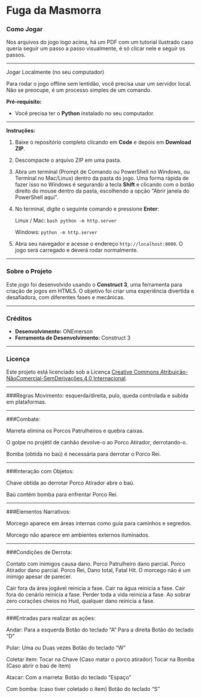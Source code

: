 # Fuga da Masmorra

### Como Jogar
Nos arquivos do jogo logo acima, há um PDF com um tutorial ilustrado caso queria seguir um passo a passo visualmente, é só clicar nele e seguir os passos.

---

Jogar Localmente (no seu computador)

Para rodar o jogo offline sem lentidão, você precisa usar um servidor local. Não se preocupe, é um processo simples de um comando.

**Pré-requisito:**
* Você precisa ter o **Python** instalado no seu computador.

---

**Instruções:**
1.  Baixe o repositório completo clicando em **Code** e depois em **Download ZIP**.
2.  Descompacte o arquivo ZIP em uma pasta.
3.  Abra um terminal (Prompt de Comando ou PowerShell no Windows, ou Terminal no Mac/Linux) dentro da pasta do jogo.
    Uma forma rápida de fazer isso no Windows é segurando a tecla **Shift** e clicando com o botão direito do mouse dentro da pasta, escolhendo a opção "Abrir janela do PowerShell aqui".
4.  No terminal, digite o seguinte comando e pressione **Enter**:

     Linux / Mac:
        ```bash
        python -m http.server
        ```

    Windows: ```python -m http.server```

5.  Abra seu navegador e acesse o endereço `http://localhost:8000`. O jogo será carregado e deverá rodar normalmente.

---

### Sobre o Projeto

Este jogo foi desenvolvido usando o **Construct 3**, uma ferramenta para criação de jogos em HTML5. O objetivo foi criar uma experiência divertida e desafiadora, com diferentes fases e mecânicas.

---

### Créditos

* **Desenvolvimento:** ONEmerson
* **Ferramenta de Desenvolvimento:** Construct 3

---

### Licença

Este projeto está licenciado sob a Licença [Creative Commons Atribuição-NãoComercial-SemDerivações 4.0 Internacional](https://creativecommons.org/licenses/by-nc-nd/4.0/deed.pt).

---

###Regras
Movimento: esquerda/direita, pulo, queda controlada e subida em plataformas.

---

###Combate:

Marreta elimina os Porcos Patrulheiros e quebra caixas.

O golpe no projétil de canhão devolve-o ao Porco Atirador, derrotando-o.

Bomba (obtida no baú) é necessária para derrotar o Porco Rei.

---

###Interação com Objetos:

Chave obtida ao derrotar Porco Atirador abre o baú.

Baú contém bomba para enfrentar Porco Rei.

---

###Elementos Narrativos:

Morcego aparece em áreas internas como guia para caminhos e segredos.

Morcego não aparece em ambientes externos iluminados.

---

###Condições de Derrota:

Contato com inimigos causa dano.
Porco Patrulheiro dano parcial.
Porco Atirador dano parcial.
Porco Rei, Dano total, Fatal Hit.
O morcego não é um inimigo apesar de parecer.

Cair fora da área jogável reinicia a fase.
Cair na água reinicia a fase.
Cair fora do cenário reinicia a fase.
Perder toda a vida reinicia a fase.
Ao sobrar zero corações cheios no Hud, qualquer dano reinicia a fase.

---

###Entradas para realizar as ações:


Andar: 
Para a esquerda
    Botão do teclado “A”
Para a direita
    Botão do teclado “D”


Pular: 
    Uma ou Duas vezes
    Botão do teclado “W”


Coletar item:
    Tocar na Chave (Caso matar o porco atirador)
    Tocar na Bomba (Caso abrir o baú de item)


Atacar: 
    Com a marreta:
    Botão do teclado “Espaço”

Com bomba: (caso tiver coletado o item)
    Botão do teclado “S”
